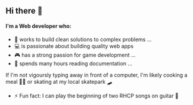 ## Hi there 👋 

#### I'm a Web developer who:

- 🦾 works to build clean solutions to complex problems ...
- 💻 is passionate about building quality web apps 
- 🎮 has a strong passion for game development ...
- 📖 spends many hours reading documentation ...

If I'm not vigoursly typing away in front of a computer, I'm likely cooking a meal 👨‍🍳 or skating at my local skatepark 🛹

- ⚡ Fun fact: I can play the beginning of two RHCP songs on guitar 😤

<!--
**spankyed/spankyed** is a ✨ _special_ ✨ repository because its `README.md` (this file) appears on your GitHub profile.
Here are some ideas to get you started:

- 🔭 I’m currently working on ...
- 🌱 I’m currently learning ...
- 👯 I’m looking to collaborate on ...
- 🤔 I’m looking for help with ...
- 💬 Ask me about ...
- 📫 How to reach me: ...
- 😄 Pronouns: ...
-->
